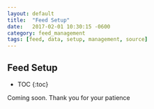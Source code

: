 ```yaml
---
layout: default
title:  "Feed Setup"
date:   2017-02-01 10:30:15 -0600
category: feed_management
tags: [feed, data, setup, management, source]
---
```


## Feed Setup

* TOC
{:toc}

Coming soon. Thank you for your patience